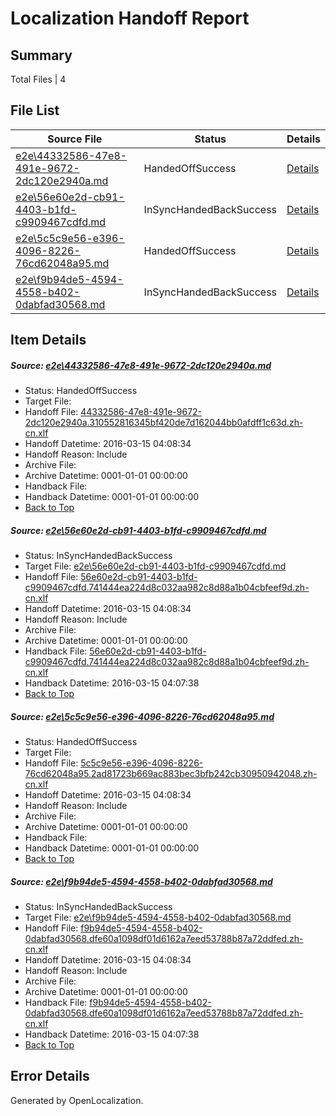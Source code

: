# <a name='report-top'></a> Localization Handoff Report

## Summary
 Total Files | 4

## File List
 Source File | Status | Details 
 ----------- | ------ | ------- 
 [e2e\44332586-47e8-491e-9672-2dc120e2940a.md](https://github.com/OpenLocalizationTest/oltest/blob/40ffced3f53bce64838537626454779e540d3b3d/e2e/44332586-47e8-491e-9672-2dc120e2940a.md) | HandedOffSuccess | [Details](#d3fa1bbfba2137c5221544ea32614048aa378a581)
 [e2e\56e60e2d-cb91-4403-b1fd-c9909467cdfd.md](https://github.com/OpenLocalizationTest/oltest/blob/e281c059f4aff6d4565608e3f88c8c32affc465a/e2e/56e60e2d-cb91-4403-b1fd-c9909467cdfd.md) | InSyncHandedBackSuccess | [Details](#85efed5dcf8feb21d4b79fa216217d6d2071aa8d2)
 [e2e\5c5c9e56-e396-4096-8226-76cd62048a95.md](https://github.com/OpenLocalizationTest/oltest/blob/40ffced3f53bce64838537626454779e540d3b3d/e2e/5c5c9e56-e396-4096-8226-76cd62048a95.md) | HandedOffSuccess | [Details](#cd4fba97e7272ebaf2031a284646ecc1562050fb3)
 [e2e\f9b94de5-4594-4558-b402-0dabfad30568.md](https://github.com/OpenLocalizationTest/oltest/blob/fd32ee1eb660dddb4501db8f96ebfecdc70012bc/e2e/f9b94de5-4594-4558-b402-0dabfad30568.md) | InSyncHandedBackSuccess | [Details](#f3964dcbe24c6af687afa7adfa339faf3266cdf14)

## Item Details
##### <a name='d3fa1bbfba2137c5221544ea32614048aa378a581'></a> Source: [e2e\44332586-47e8-491e-9672-2dc120e2940a.md](https://github.com/OpenLocalizationTest/oltest/blob/40ffced3f53bce64838537626454779e540d3b3d/e2e/44332586-47e8-491e-9672-2dc120e2940a.md)
* Status: HandedOffSuccess
* Target File: 
* Handoff File: [44332586-47e8-491e-9672-2dc120e2940a.310552816345bf420de7d162044bb0afdff1c63d.zh-cn.xlf](https://github.com/OpenLocalizationTestOrg/olhandoff/blob/579eff2251aa32ccaae0fce64c5a21a7b5d7a398/ol-handoff/OpenLocalizationTestOrg/oltest.zh-cn/yuwzho/ht/44332586-47e8-491e-9672-2dc120e2940a.310552816345bf420de7d162044bb0afdff1c63d.zh-cn.xlf)
* Handoff Datetime: 2016-03-15 04:08:34
* Handoff Reason: Include
* Archive File: 
* Archive Datetime: 0001-01-01 00:00:00
* Handback File: 
* Handback Datetime: 0001-01-01 00:00:00
* [Back to Top](#report-top)

##### <a name='85efed5dcf8feb21d4b79fa216217d6d2071aa8d2'></a> Source: [e2e\56e60e2d-cb91-4403-b1fd-c9909467cdfd.md](https://github.com/OpenLocalizationTest/oltest/blob/e281c059f4aff6d4565608e3f88c8c32affc465a/e2e/56e60e2d-cb91-4403-b1fd-c9909467cdfd.md)
* Status: InSyncHandedBackSuccess
* Target File: [e2e\56e60e2d-cb91-4403-b1fd-c9909467cdfd.md](https://github.com/OpenLocalizationTestOrg/oltest.zh-cn/blob/39a7e0af875007900679bfbd674c5c801ac91658/e2e/56e60e2d-cb91-4403-b1fd-c9909467cdfd.md)
* Handoff File: [56e60e2d-cb91-4403-b1fd-c9909467cdfd.741444ea224d8c032aa982c8d88a1b04cbfeef9d.zh-cn.xlf](https://github.com/OpenLocalizationTestOrg/olhandoff/blob/579eff2251aa32ccaae0fce64c5a21a7b5d7a398/ol-handoff/OpenLocalizationTestOrg/oltest.zh-cn/yuwzho/ht/56e60e2d-cb91-4403-b1fd-c9909467cdfd.741444ea224d8c032aa982c8d88a1b04cbfeef9d.zh-cn.xlf)
* Handoff Datetime: 2016-03-15 04:08:34
* Handoff Reason: Include
* Archive File: 
* Archive Datetime: 0001-01-01 00:00:00
* Handback File: [56e60e2d-cb91-4403-b1fd-c9909467cdfd.741444ea224d8c032aa982c8d88a1b04cbfeef9d.zh-cn.xlf](https://github.com/OpenLocalizationTestOrg/olhandback/blob/9b18855d4cd2916924e7c0789e2bc295b533c5f8/ol-handback/OpenLocalizationTestOrg/oltest.zh-cn/yuwzho/mt/56e60e2d-cb91-4403-b1fd-c9909467cdfd.741444ea224d8c032aa982c8d88a1b04cbfeef9d.zh-cn.xlf)
* Handback Datetime: 2016-03-15 04:07:38
* [Back to Top](#report-top)

##### <a name='cd4fba97e7272ebaf2031a284646ecc1562050fb3'></a> Source: [e2e\5c5c9e56-e396-4096-8226-76cd62048a95.md](https://github.com/OpenLocalizationTest/oltest/blob/40ffced3f53bce64838537626454779e540d3b3d/e2e/5c5c9e56-e396-4096-8226-76cd62048a95.md)
* Status: HandedOffSuccess
* Target File: 
* Handoff File: [5c5c9e56-e396-4096-8226-76cd62048a95.2ad81723b669ac883bec3bfb242cb30950942048.zh-cn.xlf](https://github.com/OpenLocalizationTestOrg/olhandoff/blob/579eff2251aa32ccaae0fce64c5a21a7b5d7a398/ol-handoff/OpenLocalizationTestOrg/oltest.zh-cn/yuwzho/ht/5c5c9e56-e396-4096-8226-76cd62048a95.2ad81723b669ac883bec3bfb242cb30950942048.zh-cn.xlf)
* Handoff Datetime: 2016-03-15 04:08:34
* Handoff Reason: Include
* Archive File: 
* Archive Datetime: 0001-01-01 00:00:00
* Handback File: 
* Handback Datetime: 0001-01-01 00:00:00
* [Back to Top](#report-top)

##### <a name='f3964dcbe24c6af687afa7adfa339faf3266cdf14'></a> Source: [e2e\f9b94de5-4594-4558-b402-0dabfad30568.md](https://github.com/OpenLocalizationTest/oltest/blob/fd32ee1eb660dddb4501db8f96ebfecdc70012bc/e2e/f9b94de5-4594-4558-b402-0dabfad30568.md)
* Status: InSyncHandedBackSuccess
* Target File: [e2e\f9b94de5-4594-4558-b402-0dabfad30568.md](https://github.com/OpenLocalizationTestOrg/oltest.zh-cn/blob/39a7e0af875007900679bfbd674c5c801ac91658/e2e/f9b94de5-4594-4558-b402-0dabfad30568.md)
* Handoff File: [f9b94de5-4594-4558-b402-0dabfad30568.dfe60a1098df01d6162a7eed53788b87a72ddfed.zh-cn.xlf](https://github.com/OpenLocalizationTestOrg/olhandoff/blob/579eff2251aa32ccaae0fce64c5a21a7b5d7a398/ol-handoff/OpenLocalizationTestOrg/oltest.zh-cn/yuwzho/ht/f9b94de5-4594-4558-b402-0dabfad30568.dfe60a1098df01d6162a7eed53788b87a72ddfed.zh-cn.xlf)
* Handoff Datetime: 2016-03-15 04:08:34
* Handoff Reason: Include
* Archive File: 
* Archive Datetime: 0001-01-01 00:00:00
* Handback File: [f9b94de5-4594-4558-b402-0dabfad30568.dfe60a1098df01d6162a7eed53788b87a72ddfed.zh-cn.xlf](https://github.com/OpenLocalizationTestOrg/olhandback/blob/9b18855d4cd2916924e7c0789e2bc295b533c5f8/ol-handback/OpenLocalizationTestOrg/oltest.zh-cn/yuwzho/mt/f9b94de5-4594-4558-b402-0dabfad30568.dfe60a1098df01d6162a7eed53788b87a72ddfed.zh-cn.xlf)
* Handback Datetime: 2016-03-15 04:07:38
* [Back to Top](#report-top)


## Error Details

Generated by OpenLocalization.
